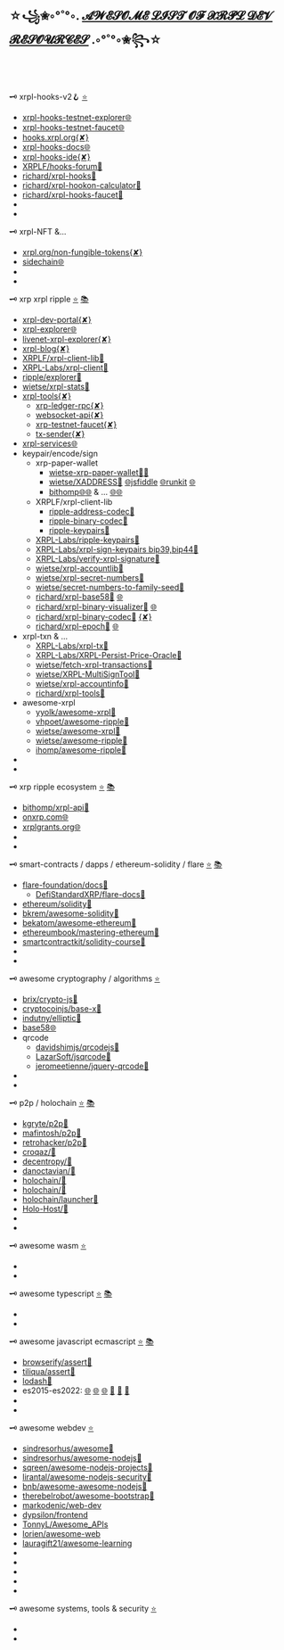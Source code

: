 
## ☆꧁✬◦°˚°◦. [𝓐𝓦𝓔𝓢𝓞𝓜𝓔 𝓛𝓘𝓢𝓣 𝓞𝓕 𝓧𝓡𝓟𝓛 𝓓𝓔𝓥 𝓡𝓔𝓢𝓞𝓤𝓡𝓒𝓔𝓢](https://github.com/f1f47a23/AWESOME/blob/main/AWESOME-LIST-OF-XRPL-DEV-RESOURCES.md) .◦°˚°◦✬꧂☆


<br><br>

🗝️ xrpl-hooks-v2🪝 [⭐](https://github.com/stars/f1f47a23/lists/xrpl-hooks)<br>

- [xrpl-hooks-testnet-explorer🌐](https://hooks-testnet-v2-explorer.xrpl-labs.com/)
- [xrpl-hooks-testnet-faucet🌐](https://hooks-testnet-v2.xrpl-labs.com/)
- [hooks.xrpl.org{✘}](https://hooks.xrpl.org/)
- [xrpl-hooks-docs🌐](https://xrpl-hooks.readme.io/)
- [xrpl-hooks-ide{✘}](https://hooks-builder.xrpl.org/develop)
- [XRPLF/hooks-forum🧰](https://github.com/XRPLF/Hooks/discussions)
- [richard/xrpl-hooks🧰](https://github.com/RichardAH/xrpl.js)
- [richard/xrpl-hookon-calculator🧰](https://github.com/RichardAH/xrpl-hookon-calculator)
- [richard/xrpl-hooks-faucet🧰](https://github.com/RichardAH/hooks-faucet)
- []()
- []()


🗝️ xrpl-NFT &...<br>

- [xrpl.org/non-fungible-tokens{✘}](https://xrpl.org/non-fungible-tokens.html)
- [sidechain🌐](https://dev.to/ripplexdev/a-vision-for-federated-sidechains-on-the-xrp-ledger-2o7o)
- []()
- []()



🗝️ xrp xrpl ripple [⭐](https://github.com/stars/f1f47a23/lists/xrpl) [📚](https://github.com/topics/xrpl)<br>

- [xrpl-dev-portal{✘}](https://xrpl.org/)
- [xrpl-explorer🌐](https://explorer.xrplf.org/)
- [livenet-xrpl-explorer{✘}](https://livenet.xrpl.org/)
- [xrpl-blog{✘}](https://xrpl.org/blog/)
- [XRPLF/xrpl-client-lib🧰](https://github.com/XRPLF/xrpl.js)
- [XRPL-Labs/xrpl-client🧰](https://github.com/XRPL-Labs/xrpl-client)
- [ripple/explorer🧰](https://github.com/ripple/explorer)
- [wietse/xrpl-stats🧰](https://github.com/WietseWind/xrp-ledgerstats)
- [xrpl-tools{✘}](https://xrpl.org/dev-tools.html)
  - [xrp-ledger-rpc{✘}](https://xrpl.org/xrp-ledger-rpc-tool.html)
  - [websocket-api{✘}](https://xrpl.org/websocket-api-tool.html)
  - [xrp-testnet-faucet{✘}](https://xrpl.org/xrp-testnet-faucet.html)
  - [tx-sender{✘}](https://xrpl.org/tx-sender.html)
- [xrpl-services🌐](https://xrpl.services/)
- keypair/encode/sign
  - xrp-paper-wallet
    - [wietse-xrp-paper-wallet🧰](https://github.com/WietseWind/XRP-Paper-Account)[🌐](https://www.xrpaddress.org/)
    - [wietse/XADDRESS🧰](https://github.com/xrp-community/xrpl-tagged-address-codec) [🌐jsfiddle](https://jsfiddle.net/WietseWind/05rpvbag/) [🌐runkit](https://runkit.com/wietsewind/5cbf111b51e3ee00127b2b59) [🌐](https://xrpaddress.info/)
    - [bithomp🌐](https://bithomp.github.io/xrp-paper-wallet/)[🌐](https://bithomp.com/paperwallet/) & ... [🌐](https://www.xrppaperwallet.com/)[🌐](https://ripplepaperwallet.com/)
  - XRPLF/xrpl-client-lib
    - [ripple-address-codec🧰](https://github.com/XRPLF/xrpl.js/tree/main/packages/ripple-address-codec)
    - [ripple-binary-codec🧰](https://github.com/XRPLF/xrpl.js/tree/main/packages/ripple-binary-codec)
    - [ripple-keypairs🧰](https://github.com/XRPLF/xrpl.js/tree/main/packages/ripple-keypairs)
  - [XRPL-Labs/ripple-keypairs🧰](https://github.com/XRPL-Labs/ripple-keypairs)
  - [XRPL-Labs/xrpl-sign-keypairs bip39,bip44🧰](https://github.com/XRPL-Labs/xrpl-sign-keypairs)
  - [XRPL-Labs/verify-xrpl-signature🧰](https://github.com/XRPL-Labs/verify-xrpl-signature)
  - [wietse/xrpl-accountlib🧰](https://github.com/WietseWind/xrpl-accountlib)
  - [wietse/xrpl-secret-numbers🧰](https://github.com/WietseWind/xrpl-secret-numbers)
  - [wietse/secret-numbers-to-family-seed🧰](https://github.com/WietseWind/secret-numbers-to-family-seed)
  - [richard/xrpl-base58🧰](https://github.com/RichardAH/xrpl-base58-tool) [🌐](https://richardah.github.io/xrpl-base58-tool/)
  - [richard/xrpl-binary-visualizer🧰](https://github.com/RichardAH/xrpl-binary-visualizer) [🌐](https://richardah.github.io/xrpl-binary-visualizer/)
  - [richard/xrpl-binary-codec🧰](https://github.com/RichardAH/xrpl-binary-codec) [{✘}](https://xrpl.org/serialization.html)
  - [richard/xrpl-epoch🧰](https://github.com/RichardAH/xrpl-epoch-converter) [🌐](https://richardah.github.io/xrpl-epoch-converter/index.html)
- xrpl-txn & ...
  - [XRPL-Labs/xrpl-tx🧰](https://github.com/XRPL-Labs/XrplTxData)
  - [XRPL-Labs/XRPL-Persist-Price-Oracle🧰](https://github.com/XRPL-Labs/XRPL-Persist-Price-Oracle)
  - [wietse/fetch-xrpl-transactions🧰](https://github.com/WietseWind/fetch-xrpl-transactions)
  - [wietse/XRPL-MultiSignTool🧰](https://github.com/WietseWind/XRPL-MultiSignTool)
  - [wietse/xrpl-accountinfo🧰](https://github.com/WietseWind/fetch-xrpl-accounts)
  - [richard/xrpl-tools🧰](https://github.com/RichardAH/xrpl-tools)
- awesome-xrpl
  - [yyolk/awesome-xrpl🧰](https://github.com/yyolk/awesome-xrpl)
  - [vhpoet/awesome-ripple🧰](https://github.com/vhpoet/awesome-ripple)
  - [wietse/awesome-xrpl🧰](https://github.com/WietseWind/awesome-xrpl)
  - [wietse/awesome-ripple🧰](https://github.com/WietseWind/awesome-ripple)
  - [ihomp/awesome-ripple🧰](https://github.com/ihomp/awesome-ripple)
- []()
- []()




🗝️ xrp ripple ecosystem [⭐](https://github.com/stars/f1f47a23/lists/ripple-xrp-ecosystem) [📚](https://github.com/topics/xrp)<br>

- [bithomp/xrpl-api🧰](https://github.com/Bithomp/xrpl-api)
- [onxrp.com🌐](https://onxrp.com/)
- [xrplgrants.org🌐](https://xrplgrants.org/)
- []()
- []()

🗝️ smart-contracts / dapps / ethereum-solidity / flare [⭐](https://github.com/stars/f1f47a23/lists/smart-contracts-dapps) [📚](https://github.com/topics/ethereum)<br>

- [flare-foundation/docs🧰](https://github.com/flare-foundation/docs)
  - [DefiStandardXRP/flare-docs🧰](https://github.com/DefiStandardXRP/docs)
- [ethereum/solidity🧰](https://github.com/ethereum/solidity)
- [bkrem/awesome-solidity🧰](https://github.com/bkrem/awesome-solidity)
- [bekatom/awesome-ethereum🧰](https://github.com/bekatom/awesome-ethereum)
- [ethereumbook/mastering-ethereum🧰](https://github.com/ethereumbook/ethereumbook)
- [smartcontractkit/solidity-course🧰](https://github.com/smartcontractkit/full-blockchain-solidity-course-py)
- []()
- []()

🗝️ awesome cryptography / algorithms [⭐](https://github.com/stars/f1f47a23/lists/awesome-crypto)<br>

- [brix/crypto-js🧰](https://github.com/brix/crypto-js)
- [cryptocoinjs/base-x🧰](https://github.com/cryptocoinjs/base-x)
- [indutny/elliptic🧰](https://github.com/indutny/elliptic)
- [base58🌐](https://incoherency.co.uk/base58/)
- qrcode
  - [davidshimjs/qrcodejs🧰](https://github.com/davidshimjs/qrcodejs)
  - [LazarSoft/jsqrcode🧰](https://github.com/LazarSoft/jsqrcode)
  - [jeromeetienne/jquery-qrcode🧰](https://github.com/jeromeetienne/jquery-qrcode)
- []()
- []()


🗝️ p2p / holochain [⭐](https://github.com/stars/f1f47a23/lists/p2p-holochain) [📚](https://github.com/topics/p2p)<br>

- [kgryte/p2p🧰](https://github.com/kgryte/awesome-peer-to-peer)
- [mafintosh/p2p🧰](https://github.com/mafintosh/awesome-p2p)
- [retrohacker/p2p🧰](https://github.com/retrohacker/awesome-p2p)
- [croqaz/🧰](https://github.com/croqaz/awesome-decentralized)
- [decentropy/🧰](https://github.com/decentropy/awesome-decentralized)
- [danoctavian/🧰](https://github.com/danoctavian/awesome-anti-censorship)
- [holochain/🧰](https://github.com/holochain/holochain)
- [holochain/🧰](https://github.com/holochain/happ-build-tutorial)
- [holochain/launcher🧰](https://github.com/holochain/launcher)
- [Holo-Host/🧰](https://github.com/Holo-Host/holo-nixpkgs)
- []()
- []()

🗝️ awesome wasm [⭐](https://github.com/stars/f1f47a23/lists/awesome-wasm)<br>

- []()
- []()

🗝️ awesome typescript [⭐](https://github.com/stars/f1f47a23/lists/awesome-typescript) [📚](https://github.com/topics/typescript)<br>

- []()
- []()

🗝️ awesome javascript ecmascript [⭐](https://github.com/stars/f1f47a23/lists/awesome-javascript) [📚](https://github.com/topics/javascript)<br>

- [browserify/assert🧰](https://github.com/browserify/commonjs-assert)
- [tiliqua/assert🧰](https://github.com/Tiliqua/assert-js)
- [lodash🧰](https://github.com/lodash/lodash)
- es2015-es2022: [🌐](https://yagmurcetintas.com/journal/whats-new-in-es2022) [🌐](https://dev.to/jasmin/whats-new-in-es2022-1de6) 
 [🌐](https://deliciousinsights.github.io/confoo-es2022/#/mainTitle) [🧰](https://github.com/sudheerj/ECMAScript-features) [🧰](https://github.com/tc39/proposals) [🧰](https://github.com/daumann/ECMAScript-new-features-list)
- []()
- []()

🗝️ awesome webdev [⭐](https://github.com/stars/f1f47a23/lists/awesome-webdev)<br>

- [sindresorhus/awesome🧰](https://github.com/sindresorhus/awesome)
- [sindresorhus/awesome-nodejs🧰](https://github.com/sindresorhus/awesome-nodejs)
- [sqreen/awesome-nodejs-projects🧰](https://github.com/sqreen/awesome-nodejs-projects)
- [lirantal/awesome-nodejs-security🧰](https://github.com/lirantal/awesome-nodejs-security)
- [bnb/awesome-awesome-nodejs🧰](https://github.com/bnb/awesome-awesome-nodejs)
- [therebelrobot/awesome-bootstrap🧰](https://github.com/therebelrobot/awesome-bootstrap)
- [markodenic/web-dev](https://github.com/markodenic/web-development-resources)
- [dypsilon/frontend](https://github.com/dypsilon/frontend-dev-bookmarks)
- [TonnyL/Awesome_APIs](https://github.com/TonnyL/Awesome_APIs)
- [lorien/awesome-web](https://github.com/lorien/awesome-web-scraping)
- [lauragift21/awesome-learning](https://github.com/lauragift21/awesome-learning-resources)
- []()
- []()
- []()
- []()
- []()


🗝️ awesome systems, tools & security [⭐](https://github.com/stars/f1f47a23/lists/awesome-security)<br>

- []()
- []()

<br><br>


